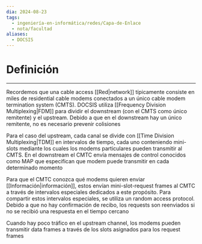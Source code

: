 ```yaml
---
dia: 2024-08-23
tags:
  - ingeniería-en-informática/redes/Capa-de-Enlace
  - nota/facultad
aliases:
  - DOCSIS
---
```

# Definición
---
Recordemos que una cable access [[Red|network]] típicamente consiste en miles de residential cable modems conectados a un único cable modem termination system (CMTS). DOCSIS utiliza [[Frequency Division Multiplexing|FDM]] para dividir el downstream (con el CMTS como único remitente) y el upstream. Debido a que en el downstream hay un único remitente, no es necesario prevenir colisiones

Para el caso del upstream, cada canal se divide con [[Time Division Multiplexing|TDM]] en intervalos de tiempo, cada uno conteniendo mini-slots mediante los cuales los modems particulares pueden transmitir al CMTS. En el downstream el CMTC envía mensajes de control conocidos como MAP que especifican que modem puede transmitir en cada determinado momento

Para que el CMTC conozca qué modems quieren enviar [[Información|información]], estos envían mini-slot-request frames al CMTC a través de intervalos especiales dedicados a este propósito. Para compartir estos intervalos especiales, se utiliza un random access protocol. Debido a que no hay confirmación de recibo, los requests son reenviados si no se recibió una respuesta en el tiempo cercano

Cuando hay poco tráfico en el upstream channel, los modems pueden transmitir data frames a través de los slots asignados para los request frames